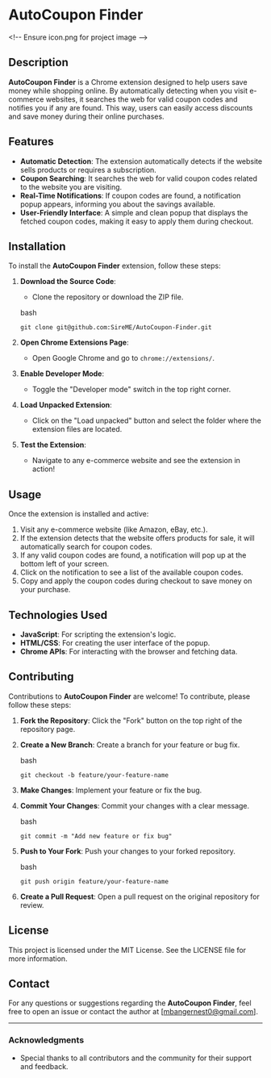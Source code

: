 AutoCoupon Finder
=================

&lt;!\-\- Ensure icon.png for project image --&gt;

Description
-----------

**AutoCoupon Finder** is a Chrome extension designed to help users save money while shopping online. By automatically detecting when you visit e-commerce websites, it searches the web for valid coupon codes and notifies you if any are found. This way, users can easily access discounts and save money during their online purchases.

Features
--------

* **Automatic Detection**: The extension automatically detects if the website sells products or requires a subscription.
* **Coupon Searching**: It searches the web for valid coupon codes related to the website you are visiting.
* **Real-Time Notifications**: If coupon codes are found, a notification popup appears, informing you about the savings available.
* **User-Friendly Interface**: A simple and clean popup that displays the fetched coupon codes, making it easy to apply them during checkout.

Installation
------------

To install the **AutoCoupon Finder** extension, follow these steps:

1.  **Download the Source Code**:
    
    * Clone the repository or download the ZIP file.
    
    bash
    

    
    `git clone git@github.com:SireME/AutoCoupon-Finder.git`
    
    
3.  **Open Chrome Extensions Page**:
    * Open Google Chrome and go to `chrome://extensions/`.
4.  **Enable Developer Mode**:
    * Toggle the "Developer mode" switch in the top right corner.
5.  **Load Unpacked Extension**:
    * Click on the "Load unpacked" button and select the folder where the extension files are located.
6.  **Test the Extension**:
    * Navigate to any e-commerce website and see the extension in action!

Usage
-----

Once the extension is installed and active:

1.  Visit any e-commerce website (like Amazon, eBay, etc.).
2.  If the extension detects that the website offers products for sale, it will automatically search for coupon codes.
3.  If any valid coupon codes are found, a notification will pop up at the bottom left of your screen.
4.  Click on the notification to see a list of the available coupon codes.
5.  Copy and apply the coupon codes during checkout to save money on your purchase.

Technologies Used
-----------------

* **JavaScript**: For scripting the extension's logic.
* **HTML/CSS**: For creating the user interface of the popup.
* **Chrome APIs**: For interacting with the browser and fetching data.

Contributing
------------

Contributions to **AutoCoupon Finder** are welcome! To contribute, please follow these steps:

1.  **Fork the Repository**: Click the "Fork" button on the top right of the repository page.
2.  **Create a New Branch**: Create a branch for your feature or bug fix.
    
    bash

    
    `git checkout -b feature/your-feature-name`
    
3.  **Make Changes**: Implement your feature or fix the bug.
4.  **Commit Your Changes**: Commit your changes with a clear message.
    
    bash
   
    
    `git commit -m "Add new feature or fix bug"`
    
5.  **Push to Your Fork**: Push your changes to your forked repository.
    
    bash
   
    
    `git push origin feature/your-feature-name`
    
6.  **Create a Pull Request**: Open a pull request on the original repository for review.

License
-------

This project is licensed under the MIT License. See the LICENSE file for more information.

Contact
-------

For any questions or suggestions regarding the **AutoCoupon Finder**, feel free to open an issue or contact the author at \[mbangernest0@gmail.com\].

* * *

### **Acknowledgments**

* Special thanks to all contributors and the community for their support and feedback.
